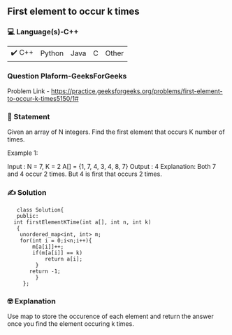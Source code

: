 ## First element to occur k times 

### 💻 Language(s)-C++

<table>
    <tr>
        <td>✔️ C++</td>
        <td>  Python</td>
        <td>  Java</td>
        <td>  C</td>
        <td>  Other</td>
    </tr>
</table>

### Question Plaform-GeeksForGeeks
   Problem Link - https://practice.geeksforgeeks.org/problems/first-element-to-occur-k-times5150/1#



### 📖 Statement

Given an array of N integers. Find the first element that occurs K number of times. 
 

Example 1:

Input :
N = 7, K = 2
A[] = {1, 7, 4, 3, 4, 8, 7}
Output :
4
Explanation:
Both 7 and 4 occur 2 times. 
But 4 is first that occurs 2 times.

### ✍️ Solution

       class Solution{
       public:
      int firstElementKTime(int a[], int n, int k)
       {
        unordered_map<int, int> m;
        for(int i = 0;i<n;i++){
            m[a[i]]++;
            if(m[a[i]] == k)
                return a[i];
             }
           return -1;
             }
         };

### 🤓 Explanation

  Use map to store the occurence of each element and return the answer once you find the  element occuring k times. 

